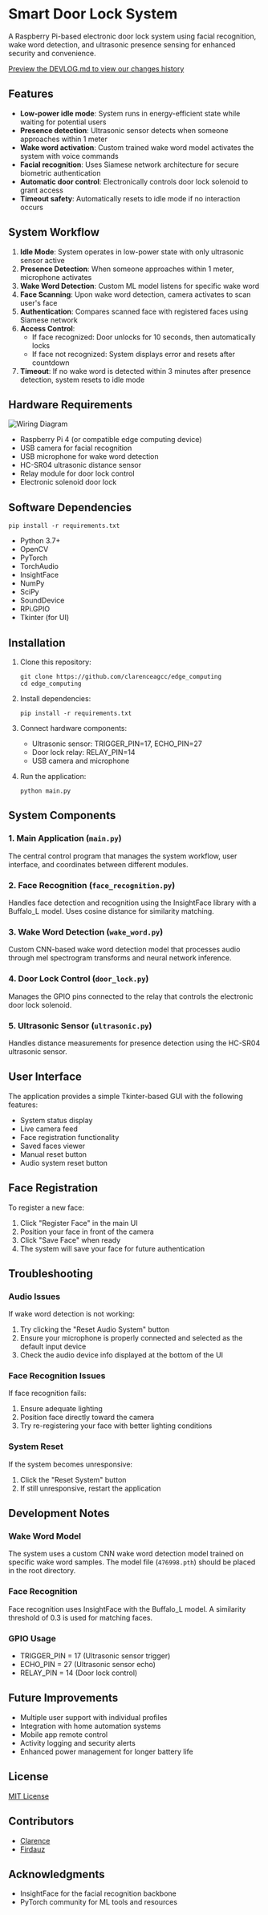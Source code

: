 # Smart Door Lock System

A Raspberry Pi-based electronic door lock system using facial recognition, wake word detection, and ultrasonic presence sensing for enhanced security and convenience.

[Preview the DEVLOG.md to view our changes history](DEVLOG.md)

## Features

- **Low-power idle mode**: System runs in energy-efficient state while waiting for potential users
- **Presence detection**: Ultrasonic sensor detects when someone approaches within 1 meter
- **Wake word activation**: Custom trained wake word model activates the system with voice commands
- **Facial recognition**: Uses Siamese network architecture for secure biometric authentication
- **Automatic door control**: Electronically controls door lock solenoid to grant access
- **Timeout safety**: Automatically resets to idle mode if no interaction occurs

## System Workflow

1. **Idle Mode**: System operates in low-power state with only ultrasonic sensor active
2. **Presence Detection**: When someone approaches within 1 meter, microphone activates
3. **Wake Word Detection**: Custom ML model listens for specific wake word
4. **Face Scanning**: Upon wake word detection, camera activates to scan user's face
5. **Authentication**: Compares scanned face with registered faces using Siamese network
6. **Access Control**:
   - If face recognized: Door unlocks for 10 seconds, then automatically locks
   - If face not recognized: System displays error and resets after countdown
7. **Timeout**: If no wake word is detected within 3 minutes after presence detection, system resets to idle mode

## Hardware Requirements

![Wiring Diagram](images/circuit.png)

- Raspberry Pi 4 (or compatible edge computing device)
- USB camera for facial recognition
- USB microphone for wake word detection
- HC-SR04 ultrasonic distance sensor
- Relay module for door lock control
- Electronic solenoid door lock

## Software Dependencies

```
pip install -r requirements.txt
```

- Python 3.7+
- OpenCV
- PyTorch
- TorchAudio
- InsightFace
- NumPy
- SciPy
- SoundDevice
- RPi.GPIO
- Tkinter (for UI)

## Installation

1. Clone this repository:
   ```
   git clone https://github.com/clarenceagcc/edge_computing
   cd edge_computing
   ```

2. Install dependencies:
   ```
   pip install -r requirements.txt
   ```

3. Connect hardware components:
   - Ultrasonic sensor: TRIGGER_PIN=17, ECHO_PIN=27
   - Door lock relay: RELAY_PIN=14
   - USB camera and microphone


4. Run the application:
   ```
   python main.py
   ```

## System Components

### 1. Main Application (`main.py`)
The central control program that manages the system workflow, user interface, and coordinates between different modules.

### 2. Face Recognition (`face_recognition.py`)
Handles face detection and recognition using the InsightFace library with a Buffalo_L model. Uses cosine distance for similarity matching.

### 3. Wake Word Detection (`wake_word.py`)
Custom CNN-based wake word detection model that processes audio through mel spectrogram transforms and neural network inference.

### 4. Door Lock Control (`door_lock.py`)
Manages the GPIO pins connected to the relay that controls the electronic door lock solenoid.

### 5. Ultrasonic Sensor (`ultrasonic.py`)
Handles distance measurements for presence detection using the HC-SR04 ultrasonic sensor.

## User Interface

The application provides a simple Tkinter-based GUI with the following features:
- System status display
- Live camera feed
- Face registration functionality
- Saved faces viewer
- Manual reset button
- Audio system reset button

## Face Registration

To register a new face:
1. Click "Register Face" in the main UI
2. Position your face in front of the camera
3. Click "Save Face" when ready
4. The system will save your face for future authentication

## Troubleshooting

### Audio Issues
If wake word detection is not working:
1. Try clicking the "Reset Audio System" button
2. Ensure your microphone is properly connected and selected as the default input device
3. Check the audio device info displayed at the bottom of the UI

### Face Recognition Issues
If face recognition fails:
1. Ensure adequate lighting
2. Position face directly toward the camera
3. Try re-registering your face with better lighting conditions

### System Reset
If the system becomes unresponsive:
1. Click the "Reset System" button
2. If still unresponsive, restart the application

## Development Notes

### Wake Word Model
The system uses a custom CNN wake word detection model trained on specific wake word samples. The model file (`476998.pth`) should be placed in the root directory.

### Face Recognition
Face recognition uses InsightFace with the Buffalo_L model. A similarity threshold of 0.3 is used for matching faces.

### GPIO Usage
- TRIGGER_PIN = 17 (Ultrasonic sensor trigger)
- ECHO_PIN = 27 (Ultrasonic sensor echo)
- RELAY_PIN = 14 (Door lock control)

## Future Improvements

- Multiple user support with individual profiles
- Integration with home automation systems
- Mobile app remote control
- Activity logging and security alerts
- Enhanced power management for longer battery life

## License

[MIT License](LICENSE)

## Contributors

- [Clarence](https://github.com/clarenceagcc)
- [Firdauz](https://github.com/firdauz-bk)

## Acknowledgments

- InsightFace for the facial recognition backbone
- PyTorch community for ML tools and resources
